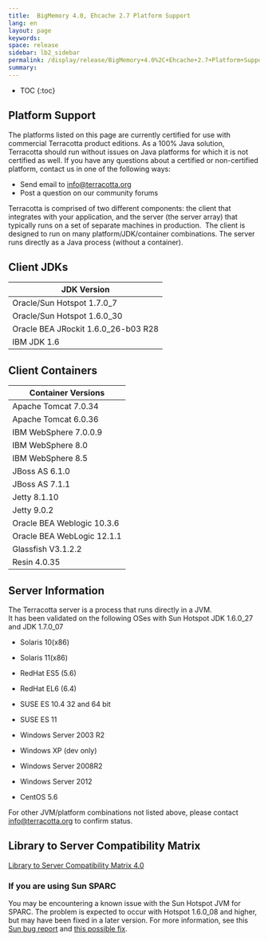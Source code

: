 ```yaml
---
title:  BigMemory 4.0, Ehcache 2.7 Platform Support  
lang: en
layout: page
keywords:
space: release
sidebar: lb2_sidebar
permalink: /display/release/BigMemory+4.0%2C+Ehcache+2.7+Platform+Support.html
summary:
---
```



* TOC
{:toc}

Platform Support
----------------

The platforms listed on this page are currently certified for use with commercial Terracotta product editions. As a 100% Java solution, Terracotta should run without issues on Java platforms for which it is not certified as well. If you have any questions about a certified or non-certified platform, contact us in one of the following ways:  
  

*   Send email to [info@terracotta.org](mailto:info@terracotta.org)
*   Post a question on our community forums

Terracotta is comprised of two different components: the client that integrates with your application, and the server (the server array) that typically runs on a set of separate machines in production.  The client is designed to run on many platform/JDK/container combinations. The server runs directly as a Java process (without a container).  
  

Client JDKs
-----------

| JDK Version |
| --- |
| Oracle/Sun Hotspot 1.7.0\_7 |
| Oracle/Sun Hotspot 1.6.0\_30 |
| Oracle BEA JRockit 1.6.0\_26-b03 R28 |
| IBM JDK 1.6 |

Client Containers
-----------------

| Container Versions |
| --- |
| Apache Tomcat 7.0.34 |
| Apache Tomcat 6.0.36 |
| IBM WebSphere 7.0.0.9 |
| IBM WebSphere 8.0 |
| IBM WebSphere 8.5 |
| JBoss AS 6.1.0 |
| JBoss AS 7.1.1 |
| Jetty 8.1.10 |
| Jetty 9.0.2 |
| Oracle BEA Weblogic 10.3.6 |
| Oracle BEA WebLogic 12.1.1 |
| Glassfish V3.1.2.2 |
| Resin 4.0.35 |

Server Information
------------------

The Terracotta server is a process that runs directly in a JVM.  
It has been validated on the following OSes with Sun Hotspot JDK 1.6.0\_27 and JDK 1.7.0\_07  
  

*   Solaris 10(x86)
*   Solaris 11(x86)
*   RedHat ES5 (5.6)
*   RedHat EL6 (6.4)
*   SUSE ES 10.4 32 and 64 bit
    
*   SUSE ES 11
*   Windows Server 2003 R2
*   Windows XP (dev only)
*   Windows Server 2008R2
*   Windows Server 2012
*   CentOS 5.6

For other JVM/platform combinations not listed above, please contact [info@terracotta.org](mailto:info@terracotta.org) to confirm status.

Library to Server Compatibility Matrix
--------------------------------------

[Library to Server Compatibility Matrix 4.0](Library+to+Server+Compatibility+Matrix)

### If you are using Sun SPARC

You may be encountering a known issue with the Sun Hotspot JVM for SPARC. The problem is expected to occur with Hotspot 1.6.0\_08 and higher, but may have been fixed in a later version. For more information, see this [Sun bug report](http://bugs.sun.com/bugdatabase/view_bug.do?bug_id=6849574) and [this possible fix](http://hg.openjdk.java.net/jdk7/hotspot-comp/hotspot/rev/c6386080541b).

  
  


